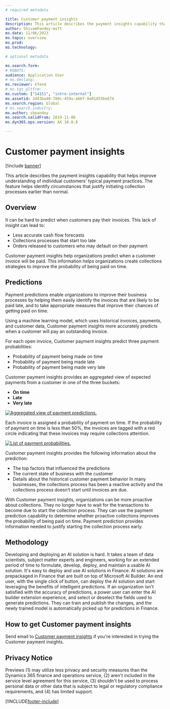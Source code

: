 ```yaml
---
# required metadata

title: Customer payment insights
description: This article describes the payment insights capability that helps improve understanding of individual customers' typical payment practices. The feature can help identify circumstances that justify initiating collection processes earlier than you might have done otherwise.
author: ShivamPandey-msft
ms.date: 11/06/2023
ms.topic: overview
ms.prod: 
ms.technology: 

# optional metadata

ms.search.form: 
# ROBOTS: 
audience: Application User
# ms.devlang: 
ms.reviewer: kfend
# ms.tgt_pltfrm: 
ms.custom: ["14151", "intro-internal"]
ms.assetid: 3d43ba40-780c-459a-a66f-9a01d556e674
ms.search.region: Global
# ms.search.industry: 
ms.author: shpandey
ms.search.validFrom: 2019-11-06
ms.dyn365.ops.version: AX 10.0.8

---
```


# Customer payment insights 

[!include [banner](../includes/banner.md)]


This article describes the payment insights capability that helps improve understanding of individual customers' typical payment practices. The feature helps identify circumstances that justify initiating collection processes earlier than normal.  

## Overview

It can be hard to predict when customers pay their invoices. This lack of insight can lead to:
 - Less accurate cash flow forecasts
 - Collections processes that start too late
 - Orders released to customers who may default on their payment

Customer payment insights help organizations predict when a customer invoice will be paid. This information helps organizations create collections strategies to improve the probability of being paid on time. 

## Predictions

Payment predictions enable organizations to improve their business processes by helping them easily identify the invoices that are likely to be paid late, and to take appropriate measures that improve their chances of getting paid on time.

Using a machine learning model, which uses historical invoices, payments, and customer data, Customer payment insights more accurately predicts when a customer will pay an outstanding invoice.

For each open invoice, Customer payment insights predict three payment probabilities:
-	Probability of payment being made on time 
-	Probability of payment being made late
-	Probability of payment being made very late

Customer payment insights provides an aggregated view of expected payments from a customer in one of the three buckets:
 - **On time**
 - **Late**
 - **Very late**

[![Aggregated view of payment predictions.](./media/graphic-payment-reports.png)](./media/graphic-payment-reports.png)

Each invoice is assigned a probability of payment on time. If the probability of payment on time is less than 50%, the invoices are tagged with a red circle indicating that these invoices may require collections attention. 

[![List of payment probabilities.](./media/customer-pymnt-probability-list.png)](./media/customer-pymnt-probability-list.png)

Customer payment insights provides the following information about the prediction:
 - The top factors that influenced the predictions
 - The current state of business with the customer
 - Details about the historical customer payment behavior 
In many businesses, the collections process has been a reactive activity and the collections process doesn’t start until invoices are due. 

With Customer payment insights, organizations can be more proactive about collections. They no longer have to wait for the transactions to become due to start the collection process. They can use the payment prediction capability to determine whether proactive collections improves the probability of being paid on time. Payment prediction provides information needed to justify starting the collection process early.

## Methodology

Developing and deploying an AI solution is hard. It takes a team of data scientists, subject matter experts and engineers, working for an extended period of time to formulate, develop, deploy, and maintain a usable AI solution. It's easy to deploy and use AI solutions in Finance. AI solutions are prepackaged in Finance that are built on top of Microsoft AI Builder. An end user, with the single click of button, can deploy the AI solution and start leveraging the benefits of intelligent predictions. If an organization isn't satisfied with the accuracy of predictions, a power user can enter the AI builder extension experience, and select or deselect the fields used to generate predictions. They can train and publish the changes, and the newly trained model is automatically picked up for predictions in Finance.

## How to get Customer payment insights 

Send email to [Customer payment insights](mailto:fiap@microsoft.com) if you're interested in trying the Customer payment insights.

## Privacy Notice

Previews (1) may utilize less privacy and security measures than the Dynamics 365 finance and operations service, (2) aren't included in the service level agreement for this service, (3) shouldn't be used to process personal data or other data that is subject to legal or regulatory compliance requirements, and (4) has limited support.




[!INCLUDE[footer-include](../../includes/footer-banner.md)]


